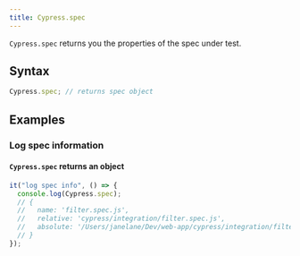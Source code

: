 ```yaml
---
title: Cypress.spec
---
```


`Cypress.spec` returns you the properties of the spec under test.

## Syntax

```javascript
Cypress.spec; // returns spec object
```

## Examples

### Log spec information

#### `Cypress.spec` returns an object

```js
it("log spec info", () => {
  console.log(Cypress.spec);
  // {
  //   name: 'filter.spec.js',
  //   relative: 'cypress/integration/filter.spec.js',
  //   absolute: '/Users/janelane/Dev/web-app/cypress/integration/filter.spec.js',
  // }
});
```
